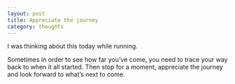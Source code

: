 ```yaml
---
layout: post
title: Appreciate the journey
category: thoughts
---
```


I was thinking about this today while running. 

Sometimes in order to see how far you’ve come, you need to trace your way back to when it all started. Then stop for a moment, appreciate the journey and look forward to what’s next to come.